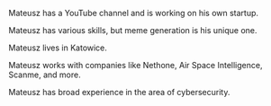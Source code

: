 Mateusz has a YouTube channel and is working on his own startup.

Mateusz has various skills, but meme generation is his unique one.

Mateusz lives in Katowice.

Mateusz works with companies like Nethone, Air Space Intelligence, Scanme, and more.

Mateusz has broad experience in the area of cybersecurity.